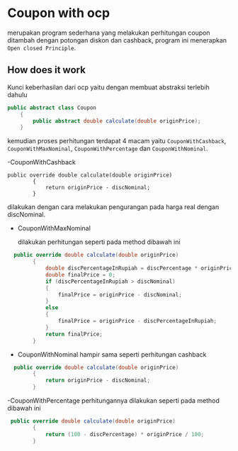 ﻿# Coupon with ocp
merupakan program sederhana yang melakukan perhitungan coupon ditambah dengan potongan diskon dan cashback, program ini menerapkan `Open closed Principle`.

## How does it work
Kunci keberhasilan dari ocp yaitu dengan membuat abstraksi terlebih dahulu
```csharp
public abstract class Coupon
    {
        public abstract double calculate(double originPrice);
    }
```
kemudian proses perhitungan terdapat 4 macam yaitu `CouponWithCashback`, `CouponWithMaxNominal`, `CouponWithPercentage` dan `CouponWithNominal`.

-CouponWithCashback
```
public override double calculate(double originPrice)
        {
            return originPrice - discNominal;
        }
```
dilakukan dengan cara melakukan pengurangan pada harga real dengan discNominal.

- CouponWithMaxNominal
 
  dilakukan perhitungan seperti pada method dibawah ini
```csharp
  public override double calculate(double originPrice)
        {
            double discPercentageInRupiah = discPercentage * originPrice / 100;
            double finalPrice = 0;
            if (discPercentageInRupiah > discNominal)
            {
                finalPrice = originPrice - discNominal;
            }
            else
            {
                finalPrice = originPrice - discPercentageInRupiah;
            }
            return finalPrice;
        }
```
- CouponWithNominal
hampir sama seperti perhitungan cashback
```csharp
  public override double calculate(double originPrice)
        {
            return originPrice - discNominal;
        }
```
-CouponWithPercentage
perhitungannya dilakukan seperti pada method dibawah ini
```csharp
 public override double calculate(double originPrice)
        {
            return (100 - discPercentage) * originPrice / 100;
        }
```


